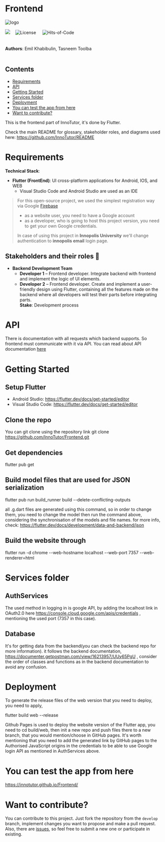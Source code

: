 # Frontend

![logo](https://user-images.githubusercontent.com/44948387/136674082-18921bd1-b4f5-40d3-81bf-f98028c159c6.png)   <br>

<img src="https://img.shields.io/github/stars/InnoTutor/Frontend?style=social">ᅠ ![License](https://img.shields.io/badge/license-MIT-green.svg)  ᅠ
![Hits-of-Code](https://hitsofcode.com/github/InnoTutor/Frontend?branch=main)
<br><br><br>
**Authors**: Emil Khabibulin, Tasneem Toolba
<br><br>

## Contents
- [Requirements](#requirements)
- [API](#api)
- [Getting Started](#getting-started)
- [Services folder](#services-folder)
- [Deployment](#deployment)
- [You can test the app from here](#you-can-test-the-app-from-here)
- [Want to contribute?](#want-to-contribute)

This is the frontend part of InnoTutor, it's done by Flutter.

Check the main README for glossary, stakeholder roles, and diagrams used here: https://github.com/InnoTutor/README

# Requirements
**Technical Stack**: <br>
* **Flutter (FrontEnd)**: UI cross-platform applications for Android, IOS, and WEB
  * Visual Studio Code and Android Studio are used as an IDE
> For this open-source project, we used the simplest registration way via Google [Firebase](https://firebase.google.com)
> - as a website user, you need to have a Google account
> - as a developer, who is going to host this project version, you need to get your own Google credentials.
> 
> In case of using this project in **Innopolis University** we'll change authentication to **innopolis email** login page.

## Stakeholders and their roles 👤
* **Backend Development Team**
  * **Developer 1** – Frontend developer. Integrate backend with frontend and implement the logic of UI elements.
  * **Developer 2** – Frontend developer. Create and implement a user-friendly design using Flutter, containing all the features made on the backend where all developers will test their parts before integrating parts. <br>
 **Stake**: Development process

# API
There is documentation with all requests which backend supports. So frontend must communicate with it via API.
You can read about API documentation [here](https://documenter.getpostman.com/view/16213957/UUy65PgU)

# Getting Started
## Setup Flutter
- Android Studio: https://flutter.dev/docs/get-started/editor
- Visual Studio Code: https://flutter.dev/docs/get-started/editor

## Clone the repo
You can git clone using the repository link
git clone https://github.com/InnoTutor/Frontend.git

## Get dependencies 
flutter pub get

## Build model files that are used for JSON serialization
flutter pub run build_runner build --delete-conflicting-outputs

all .g.dart files are generated using this command, so in order to change them,
you need to change the model then run the command above, considering the synchronisation of the models and file names.
for more info, check: 
https://flutter.dev/docs/development/data-and-backend/json

## Build the website through
flutter run -d chrome --web-hostname localhost --web-port 7357 --web-renderer=html

# Services folder
 ## AuthServices
 The used method in logging in is google API, by adding the localhost link in OAuth2.0 here https://console.cloud.google.com/apis/credentials , mentioning the used port (7357 in this case).
 ## Database
 It's for getting data from the backend(you can check the backend repo for more information). 
 it follows the backend documentation, https://documenter.getpostman.com/view/16213957/UUy65PgU , 
 consider the order of classes and functions as in the backend documentation to avoid any confusion. 

# Deployment
To generate the release files of the web version that you need to deploy, you need to apply,

flutter build web --release

Github Pages is used to deploy the website version of the Flutter app, you need to cd build/web, then init a new repo and push files there to a new branch, that you would mention/choose in GitHub pages.
It's worth mentioning that you need to add the generated link by GitHub pages to the Authorised JavaScript origins in the credentials to be able to use Google login API as mentioned in AuthServices above.

# You can test the app from here
https://innotutor.github.io/Frontend/

# Want to contribute?
You can contribute to this project. Just fork the repository from the `develop` branch, implement changes you want to propose and make a pull request.
Also, there are [issues](https://github.com/InnoTutor/Frontend/issues), so feel free to submit a new one or participate in existing.
